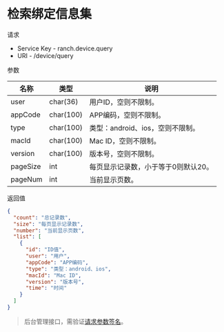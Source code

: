# 检索绑定信息集

请求
- Service Key - ranch.device.query
- URI - /device/query

参数

|名称|类型|说明|
|---|---|---|
|user|char(36)|用户ID，空则不限制。|
|appCode|char(100)|APP编码，空则不限制。|
|type|char(100)|类型：android、ios，空则不限制。|
|macId|char(100)|Mac ID，空则不限制。|
|version|char(100)|版本号，空则不限制。|
|pageSize|int|每页显示记录数，小于等于0则默认20。|
|pageNum|int|当前显示页数。|

返回值
```json
{
  "count": "总记录数",
  "size": "每页显示记录数",
  "number": "当前显示页数",
  "list": [
    {
      "id": "ID值",
      "user": "用户",
      "appCode": "APP编码",
      "type": "类型：android、ios",
      "macId": "Mac ID",
      "version": "版本号",
      "time": "时间"
    }
  ]
}
```

> 后台管理接口，需验证[请求参数签名](https://github.com/heisedebaise/tephra/blob/master/tephra-ctrl/doc/sign.md)。
